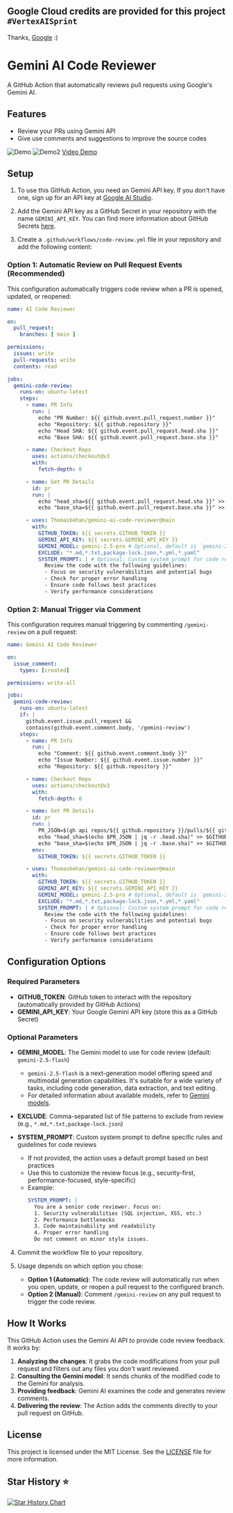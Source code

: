 ## Google Cloud credits are provided for this project `#VertexAISprint`
Thanks, [Google](https://github.com/google) :)

# Gemini AI Code Reviewer

A GitHub Action that automatically reviews pull requests using Google's Gemini AI.

## Features

- Review your PRs using Gemini API
- Give use comments and suggestions to improve the source codes

![Demo](assets/img/Demo.png)
![Demo2](assets/img/Demo2.png)
[Video Demo](https://www.youtube.com/watch?v=pc1ffEFMIQo)

## Setup

1. To use this GitHub Action, you need an Gemini API key. If you don't have one, sign up for an API key
   at [Google AI Studio](https://makersuite.google.com/app/apikey).

2. Add the Gemini API key as a GitHub Secret in your repository with the name `GEMINI_API_KEY`. You can find more
   information about GitHub Secrets [here](https://docs.github.com/en/actions/reference/encrypted-secrets).

3. Create a `.github/workflows/code-review.yml` file in your repository and add the following content:

### Option 1: Automatic Review on Pull Request Events (Recommended)

This configuration automatically triggers code review when a PR is opened, updated, or reopened:

```yaml
name: AI Code Reviewer

on:
  pull_request:
    branches: [ main ]

permissions:
  issues: write
  pull-requests: write
  contents: read

jobs:
  gemini-code-review:
    runs-on: ubuntu-latest
    steps:
      - name: PR Info
        run: |
          echo "PR Number: ${{ github.event.pull_request.number }}"
          echo "Repository: ${{ github.repository }}"
          echo "Head SHA: ${{ github.event.pull_request.head.sha }}"
          echo "Base SHA: ${{ github.event.pull_request.base.sha }}"

      - name: Checkout Repo
        uses: actions/checkout@v3
        with:
          fetch-depth: 0

      - name: Get PR Details
        id: pr
        run: |
          echo "head_sha=${{ github.event.pull_request.head.sha }}" >> $GITHUB_OUTPUT
          echo "base_sha=${{ github.event.pull_request.base.sha }}" >> $GITHUB_OUTPUT

      - uses: Thomasbehan/gemini-ai-code-reviewer@main
        with:
          GITHUB_TOKEN: ${{ secrets.GITHUB_TOKEN }}
          GEMINI_API_KEY: ${{ secrets.GEMINI_API_KEY }}
          GEMINI_MODEL: gemini-2.5-pro # Optional, default is `gemini-2.5-flash`
          EXCLUDE: "*.md,*.txt,package-lock.json,*.yml,*.yaml"
          SYSTEM_PROMPT: | # Optional: Custom system prompt for code reviews
            Review the code with the following guidelines:
            - Focus on security vulnerabilities and potential bugs
            - Check for proper error handling
            - Ensure code follows best practices
            - Verify performance considerations
```

### Option 2: Manual Trigger via Comment

This configuration requires manual triggering by commenting `/gemini-review` on a pull request:

```yaml
name: Gemini AI Code Reviewer

on:
  issue_comment:
    types: [created]

permissions: write-all

jobs:
  gemini-code-review:
    runs-on: ubuntu-latest
    if: |
      github.event.issue.pull_request &&
      contains(github.event.comment.body, '/gemini-review')
    steps:
      - name: PR Info
        run: |
          echo "Comment: ${{ github.event.comment.body }}"
          echo "Issue Number: ${{ github.event.issue.number }}"
          echo "Repository: ${{ github.repository }}"

      - name: Checkout Repo
        uses: actions/checkout@v3
        with:
          fetch-depth: 0

      - name: Get PR Details
        id: pr
        run: |
          PR_JSON=$(gh api repos/${{ github.repository }}/pulls/${{ github.event.issue.number }})
          echo "head_sha=$(echo $PR_JSON | jq -r .head.sha)" >> $GITHUB_OUTPUT
          echo "base_sha=$(echo $PR_JSON | jq -r .base.sha)" >> $GITHUB_OUTPUT
        env:
          GITHUB_TOKEN: ${{ secrets.GITHUB_TOKEN }}

      - uses: Thomasbehan/gemini-ai-code-reviewer@main
        with:
          GITHUB_TOKEN: ${{ secrets.GITHUB_TOKEN }}
          GEMINI_API_KEY: ${{ secrets.GEMINI_API_KEY }}
          GEMINI_MODEL: gemini-2.5-pro # Optional, default is `gemini-2.5-flash`
          EXCLUDE: "*.md,*.txt,package-lock.json,*.yml,*.yaml"
          SYSTEM_PROMPT: | # Optional: Custom system prompt for code reviews
            Review the code with the following guidelines:
            - Focus on security vulnerabilities and potential bugs
            - Check for proper error handling
            - Ensure code follows best practices
            - Verify performance considerations
```

## Configuration Options

### Required Parameters
- **GITHUB_TOKEN**: GitHub token to interact with the repository (automatically provided by GitHub Actions)
- **GEMINI_API_KEY**: Your Google Gemini API key (store this as a GitHub Secret)

### Optional Parameters
- **GEMINI_MODEL**: The Gemini model to use for code review (default: `gemini-2.5-flash`)
  - `gemini-2.5-flash` is a next-generation model offering speed and multimodal generation capabilities. It's suitable for a wide variety of tasks, including code generation, data extraction, and text editing.
  - For detailed information about available models, refer to [Gemini models](https://ai.google.dev/gemini-api/docs/models/gemini).
  
- **EXCLUDE**: Comma-separated list of file patterns to exclude from review (e.g., `*.md,*.txt,package-lock.json`)
  
- **SYSTEM_PROMPT**: Custom system prompt to define specific rules and guidelines for code reviews
  - If not provided, the action uses a default prompt based on best practices
  - Use this to customize the review focus (e.g., security-first, performance-focused, style-specific)
  - Example:
    ```yaml
    SYSTEM_PROMPT: |
      You are a senior code reviewer. Focus on:
      1. Security vulnerabilities (SQL injection, XSS, etc.)
      2. Performance bottlenecks
      3. Code maintainability and readability
      4. Proper error handling
      Do not comment on minor style issues.
    ```

4. Commit the workflow file to your repository.

5. Usage depends on which option you chose:
   - **Option 1 (Automatic)**: The code review will automatically run when you open, update, or reopen a pull request to the configured branch.
   - **Option 2 (Manual)**: Comment `/gemini-review` on any pull request to trigger the code review.

## How It Works

This GitHub Action uses the Gemini AI API to provide code review feedback. It works by:

1. **Analyzing the changes**: It grabs the code modifications from your pull request and filters out any files you don't want reviewed.
2. **Consulting the Gemini model**: It sends chunks of the modified code to the Gemini for analysis.
3. **Providing feedback**: Gemini AI examines the code and generates review comments.
4. **Delivering the review**: The Action adds the comments directly to your pull request on GitHub.

## License

This project is licensed under the MIT License. See the [LICENSE](LICENSE) file for more information.

## Star History ⭐️

[![Star History Chart](https://api.star-history.com/svg?repos=truongnh1992/gemini-ai-code-reviewer&type=Date)](https://star-history.com/#truongnh1992/gemini-ai-code-reviewer&Date)